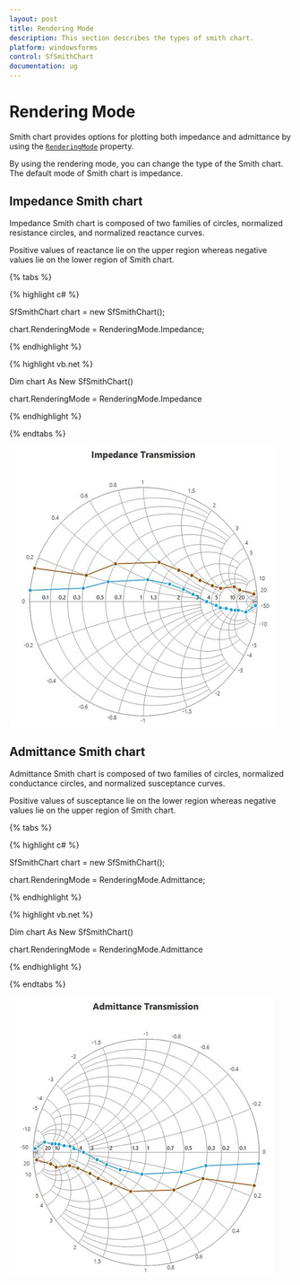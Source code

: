 ```yaml
---
layout: post
title: Rendering Mode
description: This section describes the types of smith chart.
platform: windowsforms
control: SfSmithChart
documentation: ug
---
```

# Rendering Mode

Smith chart provides options for plotting both impedance and admittance by using the [`RenderingMode`](https://help.syncfusion.com/cr/cref_files/windowsforms/sfsmithchart/Syncfusion.SfSmithChart.WinForms~Syncfusion.WinForms.SmithChart.SfSmithChart~RenderingMode.html) property.

By using the rendering mode, you can change the type of the Smith chart. The default mode of Smith chart is impedance.

## Impedance Smith chart	

Impedance Smith chart is composed of two families of circles, normalized resistance circles, and normalized reactance curves.

Positive values of reactance lie on the upper region whereas negative values lie on the lower region of Smith chart.

{% tabs %}

{% highlight c# %}

SfSmithChart chart = new SfSmithChart();

chart.RenderingMode = RenderingMode.Impedance;

{% endhighlight %}

{% highlight vb.net %}

Dim chart As New SfSmithChart()

chart.RenderingMode = RenderingMode.Impedance

{% endhighlight %}

{% endtabs %}

![C:/Users/yogapriya.shanmugam/AppData/Local/Microsoft/Windows/INetCache/Content.Word/Impedance.png](RenderingMode_images/RenderingMode_img1.jpeg)


## Admittance Smith chart

Admittance Smith chart is composed of two families of circles, normalized conductance circles, and normalized susceptance curves.

Positive values of susceptance lie on the lower region whereas negative values lie on the upper region of Smith chart.

{% tabs %}

{% highlight c# %}

SfSmithChart chart = new SfSmithChart();

chart.RenderingMode = RenderingMode.Admittance;

{% endhighlight %}

{% highlight vb.net %}

Dim chart As New SfSmithChart()

chart.RenderingMode = RenderingMode.Admittance

{% endhighlight %}

{% endtabs %}

![C:/Users/yogapriya.shanmugam/AppData/Local/Microsoft/Windows/INetCache/Content.Word/Admittance.png](RenderingMode_images/RenderingMode_img2.jpeg)


